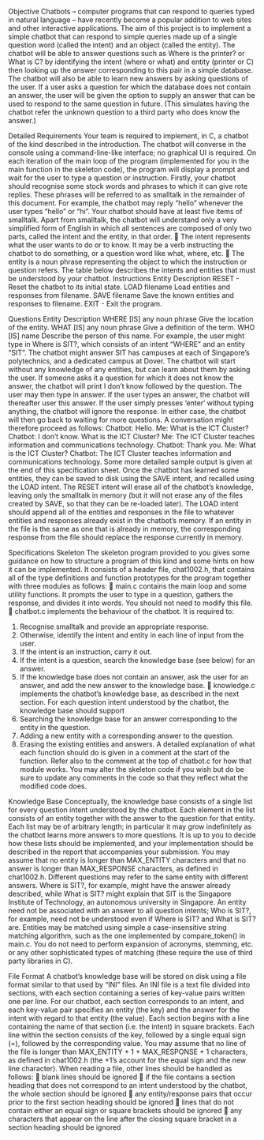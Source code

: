 Objective 
Chatbots – computer programs that can respond to queries typed in natural language – have recently 
become a popular addition to web sites and other interactive applications. 
The aim of this project is to implement a simple chatbot that can respond to simple queries made up of 
a single question word (called the intent) and an object (called the entity). The chatbot will be able to 
answer questions such as Where is the printer? or What is C? by identifying the intent (where or what) 
and entity (printer or C) then looking up the answer corresponding to this pair in a simple database. 
The chatbot will also be able to learn new answers by asking questions of the user. If a user asks a 
question for which the database does not contain an answer, the user will be given the option to supply 
an answer that can be used to respond to the same question in future. (This simulates having the chatbot 
refer the unknown question to a third party who does know the answer.) 

Detailed Requirements 
Your team is required to implement, in C, a chatbot of the kind described in the introduction. The 
chatbot will converse in the console using a command-line-like interface; no graphical UI is required.
On each iteration of the main loop of the program (implemented for you in the main function in the 
skeleton code), the program will display a prompt and wait for the user to type a question or instruction. 
Firstly, your chatbot should recognise some stock words and phrases to which it can give rote replies. 
These phrases will be referred to as smalltalk in the remainder of this document. For example, the 
chatbot may reply “hello” whenever the user types “hello” or “hi”. Your chatbot should have at least 
five items of smalltalk. 
Apart from smalltalk, the chatbot will understand only a very simplified form of English in which all 
sentences are composed of only two parts, called the intent and the entity, in that order. 
 The intent represents what the user wants to do or to know. It may be a verb instructing the 
chatbot to do something, or a question word like what, where, etc. 
 The entity is a noun phrase representing the object to which the instruction or question refers. 
The table below describes the intents and entities that must be understood by your chatbot. 
Instructions Entity Description 
RESET - Reset the chatbot to its initial state. 
LOAD filename Load entities and responses from filename. 
SAVE filename Save the known entities and responses to filename. 
EXIT - Exit the program. 
 
Questions Entity Description 
WHERE [IS] any noun phrase Give the location of the entity. 
WHAT [IS] any noun phrase Give a definition of the term. 
WHO [IS] name Describe the person of this name.
For example, the user might type in Where is SIT?, which consists of an intent “WHERE” and an entity 
“SIT”. The chatbot might answer SIT has campuses at each of Singapore’s polytechnics, and a 
dedicated campus at Dover.
The chatbot will start without any knowledge of any entities, but can learn about them by asking the 
user. If someone asks it a question for which it does not know the answer, the chatbot will print I don’t 
know followed by the question. The user may then type in answer. If the user types an answer, the 
chatbot will thereafter user this answer. If the user simply presses ‘enter’ without typing anything, the 
chatbot will ignore the response. In either case, the chatbot will then go back to waiting for more 
questions. 
 A conversation might therefore proceed as follows: 
Chatbot: Hello.
Me: What is the ICT Cluster?
Chatbot: I don’t know. What is the ICT Cluster?
Me: The ICT Cluster teaches information and communications technology.
Chatbot: Thank you.
Me: What is the ICT Cluster?
Chatbot: The ICT Cluster teaches information and communications technology.
Some more detailed sample output is given at the end of this specification sheet. 
Once the chatbot has learned some entities, they can be saved to disk using the SAVE intent, and 
recalled using the LOAD intent. The RESET intent will erase all of the chatbot’s knowledge, leaving 
only the smalltalk in memory (but it will not erase any of the files created by SAVE, so that they can 
be re-loaded later). 
The LOAD intent should append all of the entities and responses in the file to whatever entities and 
responses already exist in the chatbot’s memory. If an entity in the file is the same as one that is already 
in memory, the corresponding response from the file should replace the response currently in memory. 

Specifications
Skeleton 
The skeleton program provided to you gives some guidance on how to structure a program of this kind 
and some hints on how it can be implemented. It consists of a header file, chat1002.h, that contains 
all of the type definitions and function prototypes for the program together with three modules as 
follows: 
 main.c contains the main loop and some utility functions. It prompts the user to type in a 
question, gathers the response, and divides it into words. You should not need to modify this 
file. 
 chatbot.c implements the behaviour of the chatbot. It is required to: 
1. Recognise smalltalk and provide an appropriate response. 
2. Otherwise, identify the intent and entity in each line of input from the user. 
3. If the intent is an instruction, carry it out. 
4. If the intent is a question, search the knowledge base (see below) for an answer. 
5. If the knowledge base does not contain an answer, ask the user for an answer, and add 
the new answer to the knowledge base. 
 knowledge.c implements the chatbot’s knowledge base, as described in the next section. For 
each question intent understood by the chatbot, the knowledge base should support 
1. Searching the knowledge base for an answer corresponding to the entity in the question. 
2. Adding a new entity with a corresponding answer to the question. 
3. Erasing the existing entities and answers. 
A detailed explanation of what each function should do is given in a comment at the start of the function. 
Refer also to the comment at the top of chatbot.c for how that module works. 
You may alter the skeleton code if you wish but do be sure to update any comments in the code so that 
they reflect what the modified code does. 

Knowledge Base
Conceptually, the knowledge base consists of a single list for every question intent understood by the 
chatbot. Each element in the list consists of an entity together with the answer to the question for that 
entity. Each list may be of arbitrary length; in particular it may grow indefinitely as the chatbot learns 
more answers to more questions. It is up to you to decide how these lists should be implemented, and 
your implementation should be described in the report that accompanies your submission. 
You may assume that no entity is longer than MAX_ENTITY characters and that no answer is longer than 
MAX_RESPONSE characters, as defined in chat1002.h. 
Different questions may refer to the same entity with different answers. Where is SIT?, for example, 
might have the answer already described, while What is SIT? might explain that SIT is the Singapore 
Institute of Technology, an autonomous university in Singapore. An entity need not be associated with 
an answer to all question intents; Who is SIT?, for example, need not be understood even if Where is 
SIT? and What is SIT? are. 
Entities may be matched using simple a case-insensitive string matching algorithm, such as the one 
implemented by compare_token() in main.c. You do not need to perform expansion of acronyms, 
stemming, etc. or any other sophisticated types of matching (these require the use of third party libraries 
in C). 

File Format 
A chatbot’s knowledge base will be stored on disk using a file format similar to that used by “INI” files. 
An INI file is a text file divided into sections, with each section containing a series of key-value pairs 
written one per line. For our chatbot, each section corresponds to an intent, and each key-value pair 
specifies an entity (the key) and the answer for the intent with regard to that entity (the value). 
Each section begins with a line containing the name of that section (i.e. the intent) in square brackets. 
Each line within the section consists of the key, followed by a single equal sign (=), followed by the 
corresponding value. You may assume that no line of the file is longer than MAX_ENTITY + 1 +
MAX_RESPONSE + 1 characters, as defined in chat1002.h (the +1’s account for the equal sign and 
the new line character). 
When reading a file, other lines should be handled as follows: 
 blank lines should be ignored 
 if the file contains a section heading that does not correspond to an intent understood by the 
chatbot, the whole section should be ignored 
 any entity/response pairs that occur prior to the first section heading should be ignored 
 lines that do not contain either an equal sign or square brackets should be ignored 
 any characters that appear on the line after the closing square bracket in a section heading 
should be ignored 
